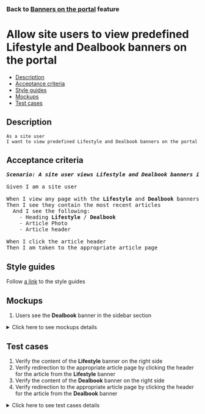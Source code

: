 ### Back to [Banners on the portal](../../README.md) feature

# Allow site users to view predefined Lifestyle and Dealbook banners on the portal

- [Description](#description)
- [Acceptance criteria](#acceptance-criteria)
- [Style guides](#style-guides)
- [Mockups](#mockups)
- [Test cases](#test-cases)

## Description

    As a site user
    I want to view predefined Lifestyle and Dealbook banners on the portal

## Acceptance criteria

<pre>
<b><i>Scenario: A site user views Lifestyle and Dealbook banners in the sidebar section</i></b>

Given I am a site user

When I view any page with the <b>Lifestyle</b> and <b>Dealbook</b> banners in the sidebar section
Then I see they contain the most recent articles
  And I see the following:
    - Heading <b>Lifestyle</b> / <b>Dealbook</b>
    - Article Photo
    - Article header

When I click the article header
Then I am taken to the appropriate article page
</pre>

## Style guides

Follow [a link](https://www.figma.com/proto/0zkkf5WC77OSpvyD6YXpFE/Style-guides?page-id=0%3A1&node-id=19%3A5368&viewport=266%2C48%2C0.54&scaling=min-zoom&starting-point-node-id=19%3A5368) to the style guides

## Mockups

1. Users see the <b>Dealbook</b> banner in the sidebar section

<details>
  <summary>Click here to see mockups details</summary>

**1. Users see the Dealbook banner in the sidebar section:**

![Users see the Dealbook banner in the sidebar section](/sports_hub_portal/web_application_features/banners/images/banners_user_side.png)

</details>

## Test cases

1. Verify the content of the <b>Lifestyle</b> banner on the right side
2. Verify redirection to the appropriate article page by clicking the header for the article from the <b>Lifestyle</b> banner
3. Verify the content of the <b>Dealbook</b> banner on the right side
4. Verify redirection to the appropriate article page by clicking the header for the article from the <b>Dealbook</b> banner

<details>
  <summary>Click here to see test cases details</summary>

### **#1. Verify the content of the Lifestyle banner on the right side**

|Preconditions|Steps|Expected result
--------------|-----|----------
|- The <b>Lifestyle</b> banner is enabled|1) Examine the <b>Lifestyle</b> banner on the right side|1) The <b>Lifestyle</b> banner contains the most recent lifestyle article and the following:</br>- Heading <b>Lifestyle</b></br>- Article photo</br>- Article header|

### **#2. Verify redirection to the appropriate article page by clicking the header for the article from the Lifestyle banner**

|Preconditions|Steps|Expected result
--------------|-----|----------
|- The <b>Lifestyle</b> banner is enabled|1) Click the header for the <b>Lifestyle</b> banner article|1) The user is redirected to the appropriate article page|

### **#3. Verify the content of the Dealbook banner on the right side**

|Preconditions|Steps|Expected result
--------------|-----|----------
|- The <b>Dealbook</b> banner is enabled|1) Examine the <b>Dealbook</b> banner on the right side|1) The <b>Dealbook</b> banner contains the most recent dealbook article and the following:</br>- Heading <b>Dealbook</b></br>- Article photo</br>- Article header|

### **#4. Verify redirection to the appropriate article page by clicking the header for the article from the Dealbook banner**

|Preconditions|Steps|Expected result
--------------|-----|----------
|- The <b>Dealbook</b> banner is enabled|1) Click the header for the <b>Dealbook</b> banner article|1) The user is redirected to the appropriate article page|

</details>
